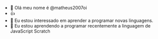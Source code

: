 - 👋 Olá meu nome é @matheus2007oi
- :+1:
- 👀 Eu estou interessado em aprender a programar novas linguagens.
- 🌱 Eu estou aprendendo a programar recentemente a linguagem de JavaScript Scratch

<!---
matheus2007oi/matheus2007oi is a ✨ special ✨ repository because its `README.md` (this file) appears on your GitHub profile.
You can click the Preview link to take a look at your changes.
--->
